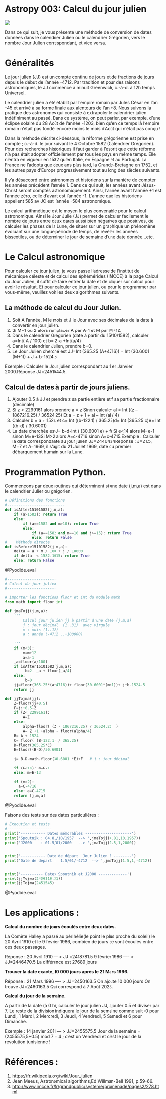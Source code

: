 <!--
author:   (c) riadh BEN NESSIB
email:    riadhbennessib@gmail.com
version:  0.1.0
language: fr
logo:     https://raw.githubusercontent.com/pyTUNISIA/home/master/images/astropy/astropyTUNISIA.png
comment:  astropyTUNISIA: Astronomie Numérique avec Python.
mode   :  Textbook
script:   https://pyodide-cdn2.iodide.io/v0.15.0/full/pyodide.js
@onload
window.languagePluginUrl = 'https://pyodide-cdn2.iodide.io/v0.15.0/full/'
window.pyodide_ready = false;
window.pyodide_modules = new Set()
window.py_packages = ["matplotlib", "numpy"]
window.loadModules = function() {
  languagePluginLoader.then(() => {
    console.log("pyodide is ready")
    if (window.py_packages) {

      for( let i = 0; i < window.py_packages.length; i++ ) {
        window.pyodide_modules.add(window.py_packages[i])
      }

      pyodide.loadPackage(window.py_packages).then(() => {
        console.log("all packages loaded")
        window.pyodide_ready = true;
      });
    }
    else {
      window.pyodide_ready = true;
    }
  })
}

window.loadModules()

@end

@Pyodide.eval: @Pyodide.eval_(@uid)

@Pyodide.eval_
<script>

function initPlot() {
try {

pyodide.runPython(`
import io, base64
try:
  img_str_
except NameError:
  img_str_ = {}

def plot(fig, id="plot-@0"):
  buf = io.BytesIO()
  fig.savefig(buf, format='png')
  buf.seek(0)
  img_str_[id] = "data:image/png;base64," + base64.b64encode(buf.read()).decode('UTF-8')
`)
} catch (e) {}
}

function copyPlot() {
  if ( pyodide.globals.img_str_["plot-@0"] ) {
    document.getElementById("plot-@0").src = pyodide.globals.img_str_["plot-@0"]
    document.getElementById("plot-@0").parentElement.style = ""
  }
}

////////////////////////////////////////////////////

function runPython() {
  if (window.pyodide_ready) {
    pyodide.globals.print = (...e) => { e = e.slice(0,-1); console.log(...e) };
    setTimeout(() => {
      try {
        initPlot()
        let fin = pyodide.runPython(`@input`)
        if (fin) {
          console.log(fin)
        }
        copyPlot()
        send.lia("LIA: stop")
      } catch(e) {
        //window.py_packages = ["matplotlib"]
        let module = e.message.match(/ModuleNotFoundError: No module named '([^']+)/g)
        if (! module) {
          console.error(e)
          //let msg = e.message.match(/File "<unknown>", line (\d+)\n.*\n.*\n.*/g)
          //window.console.log(msg[0])
          send.lia("LIA: stop")
        }
        else if (module.length != 0) {
          module = module[0].split("'")[1]
          if (window.pyodide_modules.has(module)) {
            console.error(e)
            send.lia("LIA: stop")
          } else {
            console.debug("downloading module =>", module)
            window.py_packages = [ module ]
            window.pyodide_ready = false
            window.loadModules()
            runPython()
          }
        }
        else {
          console.error(e)

          send.lia("LIA: stop")
        }
      }
    }, 100)
  } else {
    setTimeout(runPython, 234)
  }
}

runPython()

"LIA: wait";
</script>

<div id="pyplotdiv" style="display:none"><img id="plot-@0" /></div>

<script>
try {
if ( pyodide.globals.img_str_["plot-@0"] )
  document.getElementById("plot-@0").src = pyodide.globals.img_str_["plot-@0"]
  document.getElementById("plot-@0").parentElement.style = ""
} catch(e) {}

</script>

@end

-->


# Astropy 003: Calcul du jour julien
![](https://raw.githubusercontent.com/pyTUNISIA/home/master/images/astropy/astropyTUNISIA.png)

Dans ce qui suit, je vous présente une méthode de conversion de dates données dans le calendrier Julien ou le calendrier Grégorien, vers le nombre Jour Julien correspondant, et vice versa.

# Généralités

Le jour julien (JJ) est un compte continu de jours et de fractions de jours depuis le début de l’année -4712. Par tradition et pour des raisons astronomiques, le JJ commence à minuit Greenwich, c.-à-d. à 12h temps Universel.

Le calendrier julien a été établit par l’empire romain par Jules César en l’an -45 et arrivé à sa forme finale aux  alentours de l’an +8. Nous suivons la pratique des astronomes qui consiste à extrapoler le calendrier julien indéfiniment au passé. Dans ce système, on peut parler, par exemple, d’une éclipse solaire du 28 Août de l’année -1203, bien qu’en ce temps là l’empire romain n’était pas fondé, encore moins le mois d’Août qui n’était pas conçu !

Dans la méthode décrite ci-dessous, la réforme grégorienne est prise en compte ; c.-à-d. le jour suivant le 4 Octobre 1582 (Calendrier Grégorien). Pour des recherches historiques il faut garder à l’esprit que cette réforme n’a pas était adopter officiellement par tous les pays en même temps. Elle n’entra en vigueur en 1582 qu’en Italie, en Espagne et au Portugal. La France ne l’adopta que deux ans plus tard, la Grande-Bretagne en 1752, et les autres pays d’Europe progressivement tout au long des siècles suivants.

Il y’a désaccord entre astronomes et historiens sur la manière de compter les années précédent l’année 1. Dans ce qui suit, les années avant  Jésus-Christ seront comptés astronomiquement. Ainsi, l’année avant l’année +1 est l’année zéro, celle d’avant est l’année -1. L’année que les historiens appellent 585 av JC est l’année -584 astronomique.

Le calcul arithmétique est le moyen le plus convenable pour le calcul astronomique. Ainsi le Jour Julie (JJ) permet de calculer facilement le nombre de jours entre deux dates aussi bien négatives que positives, de calculer les phases de la Lune, de situer sur un graphique un phénomène évoluant sur une longue période de temps, de révéler les années bissextiles, ou de déterminer le jour de semaine d’une date donnée…etc.

# Le Calcul astronomique

Pour calculer ce jour julien, je vous passe l’adresse de l’institut de mécanique céleste et de calcul des éphémérides (IMCCE) à la page Calcul du Jour Julien, il suffit de faire entrer la date et de cliquer sur calcul pour avoir le résultat. Et pour calculer ce jour julien, ou pour le programmer par vous-même, veuillez voir les deux algorithmes suivants.

## La méthode de calcul du Jour Julien.

1. Soit A l’année, M le mois et J le Jour avec ses décimales de la date à convertir en jour julien.
2. Si M=1 ou 2 alors remplacer A par A-1 et M par M+12.
3. Dans le calendrier Grégorien (date à partir du 15/10/1582), calculer a=Int( A / 100) et b= 2-a +Int(a/4)
4. Dans le calendrier Julien, prendre b=0.
5. Le Jour Julien cherché est JJ=Int (365.25 (A+4716))  + Int (30.6001 (M+1)) + J + b-1524.5

Exemple : Calculer le Jour julien correspondant au 1 er Janvier 2000.Réponse JJ=2451544.5.


## Calcul de dates à partir de jours juliens.

1. Ajouter 0.5 à JJ et prendre z sa partie entière et f sa partie fractionnaire (décimale)
2. Si  z < 2299161 alors prendre a = z
    Sinon calculer al = Int ((z – 1867216.25) / 36524.25)
    Et a = z + 1 + al – Int (al / 4)
3. Calculer  b = a + 1524    et c= Int ((b-122.1) / 365.25)d= Int (365.25 c)e= Int ((b-d) / 30.6001)
4. La date cherchée estJ= b-d-Int ( (30.6001 e) + f)
    Si e<14 alors M=e-1 sinon M=e-13Si M>2 alors A=c-4716 sinon A=c-4715.Exemple : Calculer la date correspondante au jour julien JJ=2440424Réponse : J=21.5, M=7 et A=1969, il s’agit du 21 Juillet 1969, date du premier débarquement humain sur la Lune.


# Programmation Python.
Commençons par deux routines qui déterminent si une date (j,m,a) est dans le calendrier Julier ou grégorien.

```python
# Définitions des fonctions
#--------------------------
def isAfter15101582(j,m,a):
    if (a>1582): return True
    else:
        if (a==1582 and m>10): return True
        else:
            if (a==1582 and m==10 and j>=15): return True
            else: return False    
#    Méthode directe
def isBefore15101582(j,m,a):
    delta = a + m / 100 + j / 10000
    if delta  < 1582.1015: return True
    else: return False
```
@Pyodide.eval



```python
#----------------------
# Calcul du jour julien
#----------------------

# importer les fonctions floor et int du module math
from math import floor,int 

def jmaTojj(j,m,a):
    '''
        Calcul jour julien jj à partir d'une date (j,m,a)
        j : jour décimal  (1..31)  avec virgule
        m : mois (1..12)
        a : année (-4712 ..+100000)
    
    '''
    if (m<3):
        m=m+12
        a=a-1
    _a=floor(a/100)
    if isAfter15101582(j,m,a):  
         b=2- _a + floor(_a/4)        
    else:
         b=0
    jj=floor(365.25*(a+4716))+ floor(30.6001*(m+1))+ j+b-1524.5
    return jj

def jjTojma(jj):
    Z=floor(jj+0.5)
    F=jj+0.5-Z
    if (Z< 2299161):
        A=Z
    else:
        alpha=floor( (Z - 1867216.25) / 36524.25  )
        A= Z +1 +alpha - floor(alpha/4)
    B= A + 1524
    C= floor( (B-122.1) / 365.25)
    D=floor(365.25*C)
    E=floor((B-D)/30.6001)
    
    j= B-D-math.floor(30.6001 *E)+F   # j : jour décimal
    
    if (E<14): m=E-1 
    else: m=E-13
    
    if (m>2): 
      a=C-4716
    else: a=C-4715
    return [j,m,a]

```
@Pyodide.eval

Faisons des tests sur des dates particulières :

```python
# Execution et tests
#--------------------
print('----------- Dates mémorables ---------------------')
print('Spoutnik : 04.81/10/1957  --> ',jmaTojj(4.81,10,1957))
print('J2000    : 01.5/01/2000   --> ',jmaTojj(1.5,1,2000))


print('----------- Date de départ  Jour Julien 0 --------')
print('Date de départ :  1.5/01/-4712  --> ',jmaTojj(1.5,1,-4712))


print('---------- Dates Spoutnik et J2000 -------------')
print(jjTojma(2436116.31))
print(jjTojma(2451545))

```
@Pyodide.eval



# Les applications :

**Calcul du nombre de jours écoulés  entre deux dates.**

La Comète Halley a passé au périhélie(le point le plus proche du soleil) le 20 Avril 1910 et le 9 février 1986, combien de jours se sont écoulés entre ces deux passages.


Réponse :
    20 Avril 1910   — >                  JJ =2418781.5
    9 février 1986  —- > JJ=2446470.5
    La différence est 27689 jours
    
**Trouver la date exacte, 10 000 jours après le 21 Mars 1996.**

Réponse : 21 Mars 1996 —- > JJ=2450163.5
    On ajoute 10 000 jours
    On trouve JJ=2460163.5
    Qui correspond à  7 Août 2023.

**Calcul du jour de la semaine.**

A partir de la date (à 0 h), calculer le jour julien JJ,  ajouter 0.5 et diviser par 7. Le reste de la division indiquera le jour de la semaine comme suit :0 pour Lundi, 1 Mardi, 2 Mercredi, 3 Jeudi,  4 Vendredi, 5 Samedi  et 6 pour Dimanche.

Exemple : 14 janvier  2011  — > JJ=2455575,5
Jour de la semaine = (2455575,5+0.5) mod  7 = 4 ;
c’est un Vendredi et c’est le jour de la révolution tunisienne !


# Références :

1. https://fr.wikipedia.org/wiki/Jour_julien
2. Jean Meeus, Astronomical algorithms,Ed Willman-Bell 1991, p.59-66.
3. http://www.imcce.fr/fr/grandpublic/systeme/promenade/pages2/278.html


